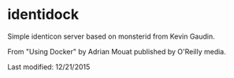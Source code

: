 identidock
==========

Simple identicon server based on monsterid from Kevin Gaudin.

From "Using Docker" by Adrian Mouat published by O'Reilly media.

Last modified: 12/21/2015
